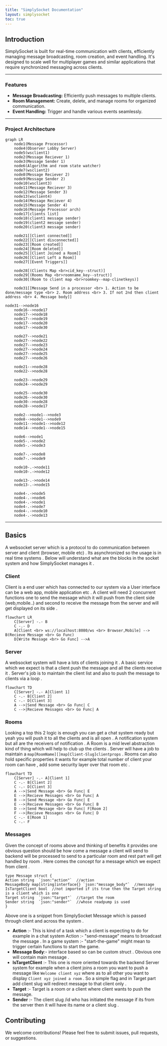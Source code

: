 ```yaml
---
title: "SimplySocket Documentation"
layout: simplysocket
toc: true
---
```


## Introduction

SimplySocket is built for real-time communication with clients, efficiently managing message broadcasting, room creation, and event handling. It's designed to scale well for multiplayer games and similar applications that require synchronized messaging across clients.

---

### Features

- **Message Broadcasting:** Efficiently push messages to multiple clients.
- **Room Management:** Create, delete, and manage rooms for organized communication.
- **Event Handling:** Trigger and handle various events seamlessly.

---

### Project Architecture

```mermaid
graph LR
    node1(Message Processor)
    node4(Observer Lobby Server)
    node5(wsclient1)
    node2(Message Reciever 1)
    node3(Message Sender 1)
    node6(Algorithm and room state watcher)
    node7(wsclient2)
    node8(Message Reciever 2)
    node9(Message Sender 2)
    node10(wsclient3)
    node11(Message Reciever 3)
    node12(Message Sender 3)
    node13(wsclient4)
    node14(Message Reciever 4)
    node15(Message Sender 4)
    node16(Message Processor arch)
    node17[clients list]
    node18(client1 message sender)
    node19(client2 message sender)
    node20(client3 message sender)

    node21[[Client connected]]
    node22[[Client disconnected]]
    node23[[Room created]]
    node24[[Room deleted]]
    node25[[Client Joined a Room]]
    node26[[Client Left a Room]]
    node27[[Event Triggers]]

    node28[(Clients Map <br>cid_key--struct)]
    node29[(Rooms Map <br>roomname_key--struct)]
    node30[(Room to client map <br>roomkey--map-clinetkeys)]

    node31[[Message Send in a processor <br> 1. Action to be done/message type <br> 2. Room address <br> 3. If not 2nd then client address <br> 4. Message body]]

node31-->node16
    node16-->node17
    node17-->node18
    node17-->node19
    node17-->node20
    node17-->node30

    node27-->node21
    node27-->node22
    node27-->node23
    node27-->node24
    node27-->node25
    node27-->node26
  
    node21-->node28
    node22-->node28

    node23-->node29
    node24-->node29
  
    node25-->node30
    node26-->node30
    node30-->node28
    node28-->node17

    node2-->node1-->node3
    node8-->node1-->node9
    node11-->node1-->node12
    node14-->node1-->node15

    node6-->node1
    node5-.->node2
    node5-.->node3

    node7-.->node8
    node7-.->node9

    node10-.->node11
    node10-.->node12

    node13-.->node14
    node13-.->node15

    node4-.->node5
    node4-.->node6
    node4-.->node1
    node4-.->node7
    node4-.->node10
    node4-.->node13
```
---

## Basics

A websocket server which is a protocol to do communication between server and client (browser, mobile etc) . Its asynchronized so the usage is in real time systems . Below will understand what are the blocks in the socket system and how SimplySocket manages it .

### Client

Client is a end user which has connected to our system via a User interface can be a web app, mobile application etc .
A client will need 2 concurrent functions one to send the message which it will push from the client side (web,mobile..)  and second to receive the message from the server and will get displayed on its side .

```mermaid
flowchart LR
    C[Server] -.- B
    C -.- D
    A[Client <br> ws://localhost:8080/ws <br> Browser,Mobile] --> B(Recieve Message <br> Go Func)
    D[Write Message <br> Go Func] -->A
```

### Server

A websocket system will have a lots of clients joining it . A basic service which we expect is that a client push the message and all the clients receive it . Server's job is to maintain the client list and also to push the message to clients via a loop .

```mermaid
flowchart TD
    C[Server] -.- A[Client 1]
    C -.- B[Client 2]
    C -.- D[Client 3]
	A -->|Send Message <br> Go Func| C
	C -->|Recieve Messages <br> Go Func| A
```

### Rooms

Looking a top this 2 logic is enough you can get a chat system ready but yeah you will push it to all the clients and is all open .  A notification system but all are the receivers of notification . 
A Room is a mid level abstraction kind of thing which will help to club up the clients . Server will have a job to maintain a `map[RoomName][]map[Client-Slug]clientprops`   . Rooms can also hold specific properties it wants for example total number of client your room can have , add some security layer over that room etc .

```mermaid
flowchart TD
    C[Server] -.- A[Client 1]
    C -.- B[Client 2]
    C -.- D[Client 3]
	A -->|Send Message <br> Go Func| E
	E -->|Recieve Messages <br> Go Func| A
	B -->|Send Message <br> Go Func| E
	E -->|Recieve Messages <br> Go Func| B
	D -->|Send Message <br> Go Func| F[Room 2]
	F -->|Recieve Messages <br> Go Func| D
	C -.- E[Room 1]
	C -.- F
```

### Messages

Given the concept of rooms above and thinking of benefits it provides one obvious question should be how come a message a client will send to backend will be processed to send to a particular room and rest part will get handled by room . Here comes the concept for a message which we expect from client .

    type Message struct {
    Action string  `json:"action"`  //action
    MessageBody map[string]interface{} `json:"message_body"`  //message
    IsTargetClient bool  //not imported if its true then the Target string is a client which is one
    Target string  `json:"target"`  //target the room
    Sender string  `json:"sender"`  //whose readpump is used
    }
Above one is a snippet from SimplySocket Message which is passed through client and across the system .

 - **Action** :- This is kind of a task which a client is expecting to do for example in a chat system Action :- "send-message" means to broadcast the message . In a game system :- "start-the-game" might mean to trigger certain functions to start the game. 
 - **Message Body**:- interface based so can be custom struct . Obvious one will contain main message .
 - **IsTargetClient** :- This one is more oriented towards the backend Server system for example when a client joins a room you want to push a message like `Welcome client xyz` where as to all other you want to display `Client xyz joined a room` . So a simple flag and in Target part add client slug will redirect message to that client only .
 - **Target** :- Target is a room or a client where client wants to push the message.
 - **Sender** :- The client slug /id who has initiated the message if its from the server then it will have its name or a client slug .


## Contributing

We welcome contributions! Please feel free to submit issues, pull requests, or suggestions.

